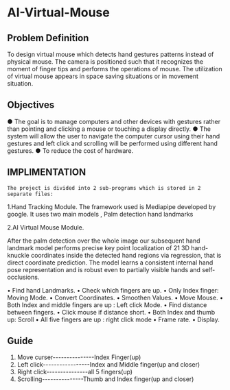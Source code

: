 # AI-Virtual-Mouse
 
  ## Problem Definition
     
To design virtual mouse which detects hand gestures patterns instead of physical mouse. The camera is positioned such that it recognizes the moment of finger tips and performs the operations of mouse. The utilization of virtual mouse appears in space saving situations or in movement situation.
  
   ## Objectives

● The goal is to manage computers and other devices with    gestures rather than pointing and clicking a mouse or touching a display directly.
● The system will allow the user to navigate the computer cursor using their hand gestures and left click and scrolling will be performed using different hand gestures.
● To reduce the cost of hardware.

  ## IMPLIMENTATION
    
    The project is divided into 2 sub-programs which is stored in 2 separate files:
1.Hand Tracking Module.
  The framework used is Mediapipe developed by google.
It uses two main models ,
Palm detection 
hand landmarks 

2.AI Virtual Mouse Module.

After the palm detection over the whole image our subsequent hand landmark model performs precise key point localization of 21 3D hand-knuckle coordinates inside the detected hand regions via regression, that is direct coordinate prediction.
The model learns a consistent internal hand pose representation and is robust even to partially visible hands and self-occlusions.
 
• Find hand Landmarks.
• Check which fingers are up.
• Only Index finger: Moving Mode.
• Convert Coordinates.
• Smoothen Values.
• Move Mouse.
• Both Index and middle fingers are up : Left click Mode.
• Find distance between fingers.
• Click mouse if distance short.
• Both Index and thumb up: Scroll
• All five fingers are up : right click mode
• Frame rate.
• Display.

## Guide

  1. Move curser---------------Index Finger(up)
  2. Left click-----------------Index and Middle finger(up and closer)
  3. Right click---------------all 5 fingers(up)
  4. Scrolling---------------Thumb and Index finger(up and closer)
